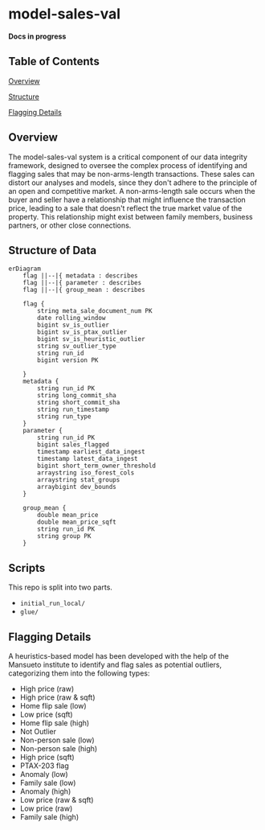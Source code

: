 # model-sales-val

**Docs in progress**


## Table of Contents

[Overview](https://github.com/ccao-data/model-sales-val#overview)

[Structure](https://github.com/ccao-data/model-sales-val#structure)

[Flagging Details](https://github.com/ccao-data/model-sales-val#flagging-details)

## Overview
The model-sales-val system is a critical component of our data integrity framework, designed to oversee the complex process of identifying and flagging sales that may be non-arms-length transactions. These sales can distort our analyses and models, since they don't adhere to the principle of an open and competitive market. A non-arms-length sale occurs when the buyer and seller have a relationship that might influence the transaction price, leading to a sale that doesn't reflect the true market value of the property. This relationship might exist between family members, business partners, or other close connections.

## Structure of Data

``` mermaid
erDiagram
    flag ||--|{ metadata : describes
    flag ||--|{ parameter : describes
    flag ||--|{ group_mean : describes
    
    flag {
        string meta_sale_document_num PK
        date rolling_window
        bigint sv_is_outlier
        bigint sv_is_ptax_outlier
        bigint sv_is_heuristic_outlier
        string sv_outlier_type
        string run_id 
        bigint version PK

    }
    metadata {
        string run_id PK
        string long_commit_sha
        string short_commit_sha
        string run_timestamp
        string run_type
    }
    parameter {
        string run_id PK
        bigint sales_flagged
        timestamp earliest_data_ingest
        timestamp latest_data_ingest 
        bigint short_term_owner_threshold
        arraystring iso_forest_cols
        arraystring stat_groups
        arraybigint dev_bounds
    }

    group_mean {
        double mean_price
        double mean_price_sqft
        string run_id PK
        string group PK
    }
```

## Scripts
This repo is split into two parts.
* `initial_run_local/`
* `glue/`

## Flagging Details

A heuristics-based model has been developed with the help of the Mansueto institute to identify and flag sales as potential outliers, categorizing them into the following types:

* High price (raw)
* High price (raw & sqft)
* Home flip sale (low)
* Low price (sqft)
* Home flip sale (high)
* Not Outlier
* Non-person sale (low)
* Non-person sale (high)
* High price (sqft)
* PTAX-203 flag
* Anomaly (low)
* Family sale (low)
* Anomaly (high)
* Low price (raw & sqft)
* Low price (raw)
* Family sale (high)



